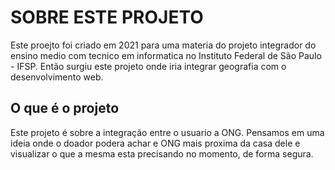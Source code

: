 # SOBRE ESTE PROJETO 
Este proejto foi criado em 2021 para uma materia do projeto integrador do ensino medio com tecnico em informatica no Instituto Federal de São Paulo - IFSP.
Então surgiu este projeto onde iria integrar geografia com o desenvolvimento web.


## O que é o projeto 
Este projeto é sobre a integração entre o usuario a ONG. Pensamos em uma ideia onde o doador podera achar e ONG mais proxima da casa dele e visualizar o que a mesma esta precisando no momento, 
de forma segura.
